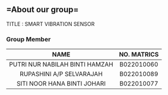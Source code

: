## =About our group=
TITLE : SMART VIBRATION SENSOR
### Group Member
| NAME | NO. MATRICS |
|:---:|:---:|
|PUTRI NUR NABILAH BINTI HAMZAH|B022010060|
|RUPASHINI A/P SELVARAJAH|B022010089|
|SITI NOOR HANA BINTI JOHARI|B022010077|
